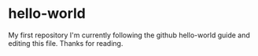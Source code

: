 # hello-world
My first repository
I'm currently following the github hello-world guide and editing this file.
Thanks for reading.
